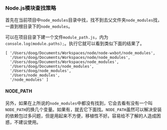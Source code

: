 ### Node.js模块查找策略

首先在当前项目中`node_modules`目录中找，找不到去父文件夹`node_modules`找，一直到根目录下的`node_modules`。

可以在项目目录下建一个文件`module_path.js`，内为`console.log(module.paths);`。执行它就可以看到类似下面的结果了。

```
[ '/Users/doog/Documents/Workspaces/node/node-wxbot/node_modules',
  '/Users/doog/Documents/Workspaces/node/node_modules',
  '/Users/doog/Documents/Workspaces/node_modules',
  '/Users/doog/Documents/node_modules',
  '/Users/doog/node_modules',
  '/Users/node_modules',
  '/node_modules' ]
```

#### NODE_PATH
另外，如果在上所说的`node_modules`中都没有找到，它会去看有没有一个叫`NODE_PATH`的换几个变量。如果有，就去它下面找。`NODE_PATH`虽然可以解决安装的依赖包过多问题，但是用起来不方便，移植性不好。容易给不了解的人造成困惑，不建议使用。
